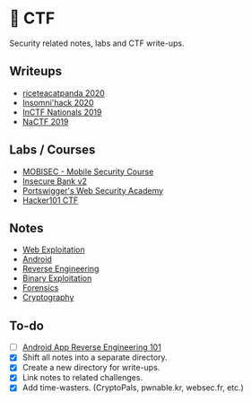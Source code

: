 # 🚩 CTF

Security related notes, labs and CTF write-ups.

## Writeups

- [riceteacatpanda 2020](writeups/rtcp20.md)
- [Insomni'hack 2020](writeups/insomnihack20.md)
- [InCTF Nationals 2019](writeups/inctfn19.md)
- [NaCTF 2019](https://abhaynayar.com/blog/fmt.html)

## Labs / Courses

- [MOBISEC - Mobile Security Course](https://mobisec.reyammer.io/)
- [Insecure Bank v2](labs/bank.md)
- [Portswigger's Web Security Academy](labs/websec.md)
- [Hacker101 CTF](labs/h101.md)

## Notes

- [Web Exploitation](labs/websec.md)
- [Android](notes/android.md)
- [Reverse Engineering](notes/rev.md)
- [Binary Exploitation](notes/pwn.md)
- [Forensics](notes/forensics.md)
- [Cryptography](notes/crypto.md)


## To-do

- [ ] [Android App Reverse Engineering 101](https://maddiestone.github.io/AndroidAppRE/)
- [x] Shift all notes into a separate directory.
- [x] Create a new directory for write-ups.
- [x] Link notes to related challenges.
- [x] Add time-wasters. (CryptoPals, pwnable.kr, websec.fr, etc.)
